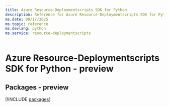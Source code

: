 ```yaml
---
title: Azure Resource-Deploymentscripts SDK for Python
description: Reference for Azure Resource-Deploymentscripts SDK for Python
ms.date: 09/17/2025
ms.topic: reference
ms.devlang: python
ms.service: resource-deploymentscripts
---
```

# Azure Resource-Deploymentscripts SDK for Python - preview
## Packages - preview
[!INCLUDE [packages](resource-deploymentscripts-index.md)]